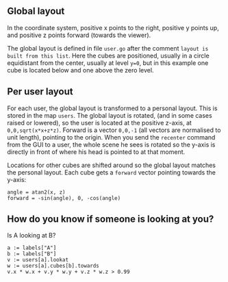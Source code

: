 
## Global layout ##

In the coordinate system, positive x points to the right, positive y
points up, and positive z points forward (towards the viewer).

The global layout is defined in file `user.go` after the comment `layout
is built from this list`. Here the cubes are positioned, usually in a
circle equidistant from the center, usually at level `y=0`, but in this
example one cube is located below and one above the zero level.

## Per user layout ##

For each user, the global layout is transformed to a personal layout.
This is stored in the map `users`. The global layout is rotated, (and in
some cases raised or lowered), so the user is located at the positive
z-axis, at `0,0,sqrt(x*x+z*z)`. Forward is a vector `0,0,-1` (all vectors
are normalised to unit length), pointing to the origin. When you send
the `recenter` command from the GUI to a user, the whole scene he sees
is rotated so the y-axis is directly in front of where his head is
pointed to at that moment.

Locations for other cubes are shifted around so the global layout
matches the personal layout. Each cube gets a `forward` vector pointing
towards the y-axis:

    angle = atan2(x, z)
    forward = -sin(angle), 0, -cos(angle)

## How do you know if someone is looking at you? ##

Is A looking at B?

    a := labels["A"]
    b := labels["B"]
    v := users[a].lookat
    w := users[a].cubes[b].towards
    v.x * w.x + v.y * w.y + v.z * w.z > 0.99
